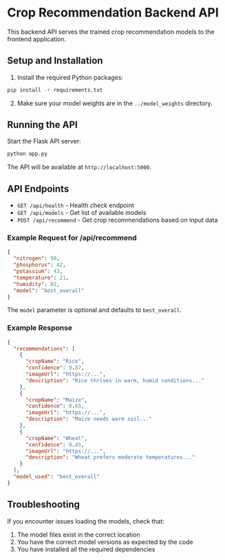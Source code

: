 # Crop Recommendation Backend API

This backend API serves the trained crop recommendation models to the frontend application.

## Setup and Installation

1. Install the required Python packages:

```bash
pip install -r requirements.txt
```

2. Make sure your model weights are in the `../model_weights` directory.

## Running the API

Start the Flask API server:

```bash
python app.py
```

The API will be available at `http://localhost:5000`.

## API Endpoints

- `GET /api/health` - Health check endpoint
- `GET /api/models` - Get list of available models
- `POST /api/recommend` - Get crop recommendations based on input data

### Example Request for /api/recommend

```json
{
  "nitrogen": 90,
  "phosphorus": 42,
  "potassium": 43,
  "temperature": 21,
  "humidity": 82,
  "model": "best_overall"
}
```

The `model` parameter is optional and defaults to `best_overall`.

### Example Response

```json
{
  "recommendations": [
    {
      "cropName": "Rice",
      "confidence": 0.87,
      "imageUrl": "https://...",
      "description": "Rice thrives in warm, humid conditions..."
    },
    {
      "cropName": "Maize",
      "confidence": 0.65,
      "imageUrl": "https://...",
      "description": "Maize needs warm soil..."
    },
    {
      "cropName": "Wheat",
      "confidence": 0.45,
      "imageUrl": "https://...",
      "description": "Wheat prefers moderate temperatures..."
    }
  ],
  "model_used": "best_overall"
}
```

## Troubleshooting

If you encounter issues loading the models, check that:

1. The model files exist in the correct location
2. You have the correct model versions as expected by the code
3. You have installed all the required dependencies

